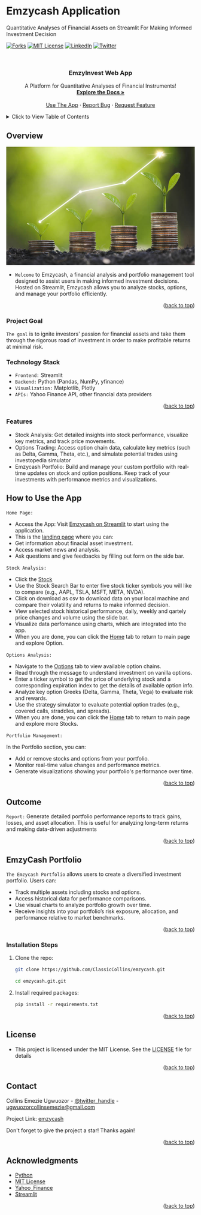 # Emzycash Application 
Quantitative Analyses of Financial Assets on Streamlit For Making Informed Investment Decision
<!-- Improved compatibility of back to top link: See: https://github.com/ClassicCollins/emzycash/back2top -->
<a id="readme-top"></a>
<!--
*** Thanks for checking out diabetes-prediction-app project. 
*** Thanks for checking out my project!
-->



<!-- PROJECT SHIELDS -->
<!--
*** I'm using markdown "reference style" links for readability.
*** Reference links are enclosed in brackets [ ] instead of parentheses ( ).
*** See the bottom of this document for the declaration of the reference variables
*** for stars-url, forks-url, etc.
*** https://www.markdownguide.org/basic-syntax/#reference-style-links 
-->
[![Forks][forks-shield]][forks-url]
[![MIT License][license-shield]][license-url]
[![LinkedIn][linkedin-shield]][linkedin-url]
[![Twitter][twitter-shield]][twitter-url]

<!-- PROJECT LOGO -->
<br />
<div align="center">
  
  </a>

<h3 align="center">EmzyInvest Web App</h3>

  <p align="center">
    A Platform for Quantitative Analyses of Financial Instruments!
    <br />
    <a href="https://github.com/ClassicCollins/emzycash"><strong>Explore the Docs »</strong></a>
    <br />
    <br />
    <a href="https://emzycash.streamlitapp.com">Use The App</a>
    ·
    <a href="https://github.com/ClassicCollins/structural-vs-predictive-models/blob/classic/.github/ISSUE_TEMPLATE/bug-report---.md">Report Bug</a>
    ·
    <a href="https://github.com/ClassicCollins/structural-vs-predictive-models/blob/classic/.github/ISSUE_TEMPLATE/feature-request-form---.md">Request Feature</a>
  </p>
</div>


<!-- TABLE OF CONTENTS -->
<details>
  <summary>Click to View Table of Contents</summary>
  <ol>
    <li>
      <a href="#overview">Overview</a>
      <ul>
        <li><a href="#project-Goal">Project Goal</a></li>
        <li><a href="#technology-stack">Technology Stack</a></li>
        <li><a href="#features">Features</a></li>
        <li><a href="#how-to-use-the-app">How to Use the App</a></li>
        <li><a href="#outcome">Outcome</a></li>
      </ul>
    </li>
    <li>
      <a href="#emzycash-portfolio">EmzyCash Portfolio</a>
      <ul>
        <li><a href="#installation-steps">Installation Steps</a></li>
      </ul>
    </li>
    <li><a href="#license">License</a></li>
    <li><a href="#contact">Contact</a></li>
    <li><a href="#acknowledgments">Acknowledgments</a></li>
  </ol>
</details>



<!-- ABOUT THE PROJECT -->
## Overview

[![Product Name Screen Shot][product-screenshot]](https://emzycash.streamlitapp.com)

* `Welcome` to Emzycash, a financial analysis and portfolio management tool designed to assist users in making informed investment decisions. Hosted on Streamlit, Emzycash allows you to analyze stocks, options, and manage your portfolio efficiently.

<p align="right">(<a href="#readme-top">back to top</a>)</p>

### Project Goal
`The goal` is to ignite investors' passion for financial assets and take them through the rigorous road of investment
in order to make profitable returns at minimal risk.

### Technology Stack
* `Frontend:` Streamlit
* `Backend:` Python (Pandas, NumPy, yfinance)
* `Visualization:` Matplotlib, Plotly
* `APIs:` Yahoo Finance API, other financial data providers

<p align="right">(<a href="#readme-top">back to top</a>)</p>

<!-- FEATURES -->
### Features
* Stock Analysis: Get detailed insights into stock performance, visualize key metrics, and track price movements.
* Options Trading: Access option chain data, calculate key metrics (such as Delta, Gamma, Theta, etc.), and simulate potential trades using investopedia simulator
* Emzycash Portfolio: Build and manage your custom portfolio with real-time updates on stock and option positions. Keep track of your investments with performance metrics and visualizations.

<!-- HOW TO USE THE APP -->
## How to Use the App
`Home Page:` 
* Access the App: Visit [Emzycash on Streamlit](https://emzycash.streamlitapp.com) to start using the application.
* This is the [landing page](https://emzycash.streamlitapp.com/ "EmzyCash") where you can:
* Get information about finacial asset investment.
* Access market news and analysis.
* Ask questions and give feedbacks by filling out form on the side bar.
  
`Stock Analysis:`
* Click the [Stock](https://emzycash-nyvg8uaq5pv4wei9xeyjvp.streamlit.app/)
* Use the Stock Search Bar to enter five stock ticker symbols you will like to compare (e.g., AAPL, TSLA, MSFT, META, NVDA).
* Click on download as csv to download data on your local machine and compare their volatility and returns to make informed decision.
* View selected stock historical performance, daily, weekly and qartely price changes and volume using the slide bar.
* Visualize data perfomance using charts, which are integrated into the app.
* When you are done, you can click the [Home](https://emzycash.streamlitapp.com) tab to return to main page and explore Option.

`Options Analysis:`
* Navigate to the [Options](https://classiccollins-emzycash-options-python-projects-dggc9k.streamlit.app) tab to view available option chains.
* Read through the message to understand investment on vanilla options.
* Enter a ticker symbol to get the price of underlying stock and a corresponding expiration index to get the details of available option info.
* Analyze key option Greeks (Delta, Gamma, Theta, Vega) to evaluate risk and rewards.
* Use the strategy simulator to evaluate potential option trades (e.g., covered calls, straddles, and spreads).
* When you are done, you can click the [Home](https://emzycash.streamlitapp.com) tab to return to main page and explore more Stocks.

`Portfolio Management:`

In the Portfolio section, you can:
* Add or remove stocks and options from your portfolio.
* Monitor real-time value changes and performance metrics.
* Generate visualizations showing your portfolio's performance over time.

<p align="right">(<a href="#readme-top">back to top</a>)</p>

<!-- OUTCOME -->
## Outcome
`Report:` Generate detailed portfolio performance reports to track gains, losses, and asset allocation. This is useful for analyzing long-term returns and making data-driven adjustments

<p align="right">(<a href="#readme-top">back to top</a>)</p>

<!-- EMZYCASH PORTFOLIO -->
## EmzyCash Portfolio
`The Emzycash Portfolio` allows users to create a diversified investment portfolio. Users can:
* Track multiple assets including stocks and options.
* Access historical data for performance comparisons.
* Use visual charts to analyze portfolio growth over time.
* Receive insights into your portfolio’s risk exposure, allocation, and performance relative to market benchmarks.

<p align="right">(<a href="#readme-top">back to top</a>)</p>

### Installation Steps

1. Clone the repo:
   ```sh
   git clone https://github.com/ClassicCollins/emzycash.git
   ```
   ```sh
   cd emzycash.git.git
   ```
2. Install required packages:
   ```sh
   pip install -r requirements.txt
   ```
<p align="right">(<a href="#readme-top">back to top</a>)</p>

<!-- LICENCE -->
## License
* This project is licensed under the MIT License. See the [LICENSE](https://github.com/ClassicCollins/structural-vs-predictive-models/blob/master/LICENSE) file for details
  
<p align="right">(<a href="#readme-top">back to top</a>)</p>

<!-- CONTACT -->
## Contact

Collins Emezie Ugwuozor - [@twitter_handle](https://x.com/ClassicCollins2) - ugwuozorcollinsemezie@gmail.com

Project Link: [emzycash](https://www.datascienceportfol.io/collinsugwuozor/projects/1)

Don't forget to give the project a star! Thanks again!

<p align="right">(<a href="#readme-top">back to top</a>)</p>


<!-- ACKNOWLEDGMENTS -->
## Acknowledgments

* [Python](https://www.python.org)
* [MIT License](https://opensource.org/license/mit)
* [Yahoo_Finance](https://finance.yahoo.com)
* [Streamlit](https://share.streamlit.io)

<p align="right">(<a href="#readme-top">back to top</a>)</p>


<!-- MARKDOWN LINKS & IMAGES -->
<!-- https://www.markdownguide.org/basic-syntax/#reference-style-links -->


[issues-shield]: https://img.shields.io/github/issues/ClassicCollins/structural-vs-predictive-models.svg?style=for-the-badge
[issues-url]: https://github.com/ClassicCollins/structural-vs-predictive-models/issues
[forks-shield]: https://img.shields.io/github/forks/ClassicCollins/emzycash.svg?style=for-the-badge
[forks-url]: https://github.com/ClassicCollins/emzycash/forks
[license-shield]: https://img.shields.io/github/license/ClassicCollins/structural-vs-predictive-models.svg?style=for-the-badge
[license-url]: https://github.com/ClassicCollins/structural-vs-predictive-models/blob/master/LICENSE
[linkedin-shield]: https://img.shields.io/badge/-LinkedIn-white.svg?style=for-the-badge&logo=linkedin&colorB=blue
[linkedin-url]: https://linkedin.com/in/collins-ugwuozor
[twitter-shield]: https://img.shields.io/badge/-Twitter-black.svg?style=for-the-badge&logo=x&colorB=555
[twitter-url]: https://x.com/ClassicCollins2
[product-screenshot]: image/screenshot.png
